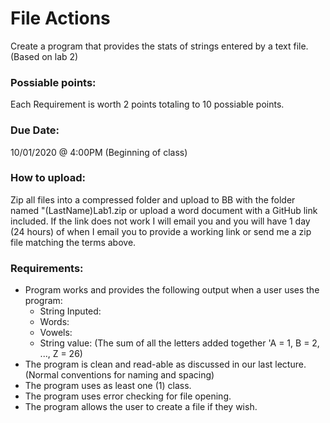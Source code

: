 # File Actions

Create a program that provides the stats of strings entered by a text file. (Based on lab 2)

### Possiable points:
Each Requirement is worth 2 points totaling to 10 possiable points. 

### Due Date:
10/01/2020 @ 4:00PM (Beginning of class)

### How to upload:
Zip all files into a compressed folder and upload to BB with the folder named "(LastName)Lab1.zip or upload a word document with a GitHub link included. If the link does not work I will email you and you will have 1 day (24 hours) of when I email you to provide a working link or send me a zip file matching the terms above.

### Requirements:
* Program works and provides the following output when a user uses the program:
  * String Inputed:
  * Words:
  * Vowels:
  * String value:  (The sum of all the letters added together 'A = 1, B = 2, ..., Z = 26)
* The program is clean and read-able as discussed in our last lecture. (Normal conventions for naming and spacing)
* The program uses as least one (1) class.
* The program uses error checking for file opening. 
* The program allows the user to create a file if they wish.